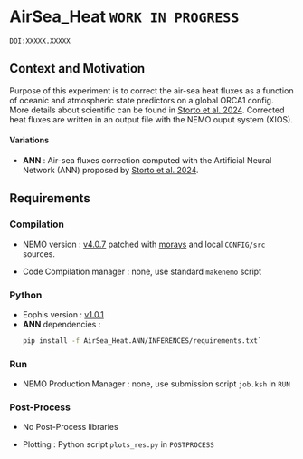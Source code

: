 # AirSea_Heat `WORK IN PROGRESS`

`DOI:XXXXX.XXXXX`

## Context and Motivation

Purpose of this experiment is to correct the air-sea heat fluxes as a function of oceanic and atmospheric state predictors on a global ORCA1 config. More details about scientific can be found in [Storto et al. 2024](https://doi.org/10.5194/gmd-2024-185). Corrected heat fluxes are written in an output file with the NEMO ouput system (XIOS).

#### Variations
- **ANN** : Air-sea fluxes correction computed with the Artificial Neural Network (ANN) proposed by [Storto et al. 2024](https://doi.org/10.5194/gmd-2024-185).

## Requirements

### Compilation

- NEMO version : [v4.0.7](https://forge.ipsl.fr/nemo/browser/NEMO/releases/r4.0/r4.0.7) patched with [morays](https://github.com/morays-community/Patches-NEMO/tree/main/NEMO_v4.0.7) and local `CONFIG/src` sources.

- Code Compilation manager : none, use standard `makenemo` script


### Python

- Eophis version : [v1.0.1](https://github.com/meom-group/eophis/releases/tag/v1.0.1)
- **ANN** dependencies :
	```bash
	pip install -f AirSea_Heat.ANN/INFERENCES/requirements.txt`
	```

### Run

- NEMO Production Manager : none, use submission script `job.ksh` in `RUN`


### Post-Process

- No Post-Process libraries

- Plotting : Python script `plots_res.py` in `POSTPROCESS`

